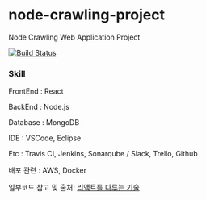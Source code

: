 # node-crawling-project

Node Crawling Web Application Project

[![Build Status](https://travis-ci.com/sehajyang/node-crawling-project.svg?branch=master)](https://travis-ci.com/sehajyang/node-crawling-project)
 
 ### Skill
 
 FrontEnd : React
 
 BackEnd  : Node.js
 
 Database : MongoDB
 
 IDE : VSCode, Eclipse
 
 Etc : Travis CI, Jenkins, Sonarqube / Slack, Trello, Github
 
 배포 관련 : AWS, Docker

 일부코드 참고 및 출처: [리액트를 다루는 기술](http://www.yes24.com/24/goods/62597469)
